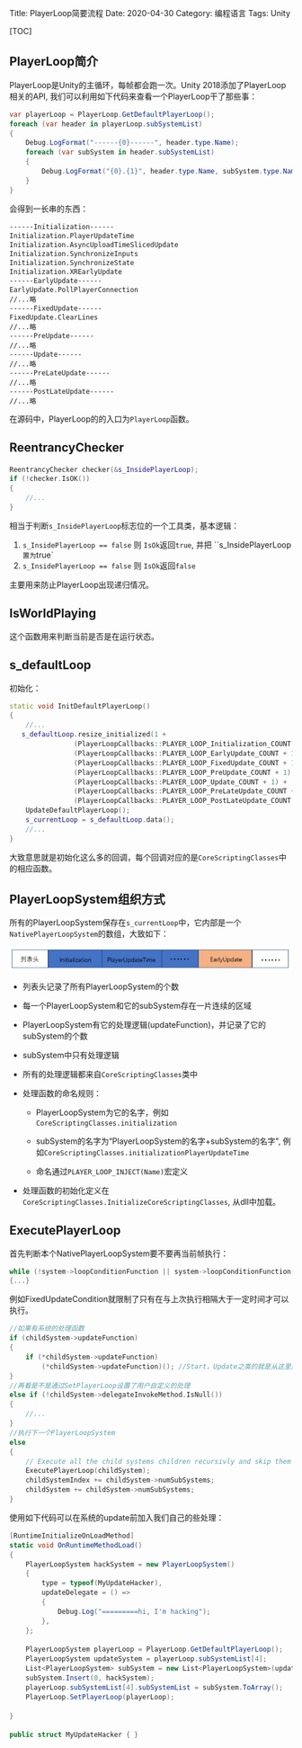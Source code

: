 Title: PlayerLoop简要流程
Date: 2020-04-30
Category: 编程语言
Tags: Unity



[TOC]

## PlayerLoop简介

PlayerLoop是Unity的主循环，每帧都会跑一次。Unity 2018添加了PlayerLoop相关的API, 我们可以利用如下代码来查看一个PlayerLoop干了那些事：

```csharp
var playerLoop = PlayerLoop.GetDefaultPlayerLoop();
foreach (var header in playerLoop.subSystemList)
{
    Debug.LogFormat("------{0}------", header.type.Name);
    foreach (var subSystem in header.subSystemList)
    {
        Debug.LogFormat("{0}.{1}", header.type.Name, subSystem.type.Name);
    }
}
```

会得到一长串的东西：

```
------Initialization------
Initialization.PlayerUpdateTime
Initialization.AsyncUploadTimeSlicedUpdate
Initialization.SynchronizeInputs
Initialization.SynchronizeState
Initialization.XREarlyUpdate
------EarlyUpdate------
EarlyUpdate.PollPlayerConnection
//...略
------FixedUpdate------
FixedUpdate.ClearLines
//...略
------PreUpdate------
//...略
------Update------
//...略
------PreLateUpdate------
//...略
------PostLateUpdate------
//...略
```

在源码中，PlayerLoop的的入口为`PlayerLoop`函数。

## ReentrancyChecker

```cpp
ReentrancyChecker checker(&s_InsidePlayerLoop);
if (!checker.IsOK())
{
	//...
}
```

相当于判断`s_InsidePlayerLoop`标志位的一个工具类，基本逻辑：

1. `s_InsidePlayerLoop == false` 则 `IsOk`返回`true`, 并把 ``s_InsidePlayerLoop `置为`true`
2. `s_InsidePlayerLoop == false` 则 `IsOk`返回`false`

主要用来防止PlayerLoop出现递归情况。

## IsWorldPlaying

这个函数用来判断当前是否是在运行状态。

## s_defaultLoop

初始化：

```cpp
static void InitDefaultPlayerLoop()
{
    //...
   s_defaultLoop.resize_initialized(1 + 
                (PlayerLoopCallbacks::PLAYER_LOOP_Initialization_COUNT + 1) +
                (PlayerLoopCallbacks::PLAYER_LOOP_EarlyUpdate_COUNT + 1) + 
                (PlayerLoopCallbacks::PLAYER_LOOP_FixedUpdate_COUNT + 1) +
                (PlayerLoopCallbacks::PLAYER_LOOP_PreUpdate_COUNT + 1) + 
                (PlayerLoopCallbacks::PLAYER_LOOP_Update_COUNT + 1) +
                (PlayerLoopCallbacks::PLAYER_LOOP_PreLateUpdate_COUNT + 1) + 
                (PlayerLoopCallbacks::PLAYER_LOOP_PostLateUpdate_COUNT + 1));
    UpdateDefaultPlayerLoop();
    s_currentLoop = s_defaultLoop.data();
    //...
}
```

大致意思就是初始化这么多的回调，每个回调对应的是`CoreScriptingClasses`中的相应函数。

## PlayerLoopSystem组织方式

所有的PlayerLoopSystem保存在`s_currentLoop`中，它内部是一个`NativePlayerLoopSystem`的数组，大致如下：

![1588249654028](./1588249654028.png)

- 列表头记录了所有PlayerLoopSystem的个数

- 每一个PlayerLoopSystem和它的subSystem存在一片连续的区域

- PlayerLoopSystem有它的处理逻辑(updateFunction)，并记录了它的subSystem的个数

- subSystem中只有处理逻辑

- 所有的处理逻辑都来自`CoreScriptingClasses`类中

- 处理函数的命名规则：

  - PlayerLoopSystem为它的名字，例如`CoreScriptingClasses.initialization`

  - subSystem的名字为“PlayerLoopSystem的名字+subSystem的名字", 例如`CoreScriptingClasses.initializationPlayerUpdateTime`

  - 命名通过`PLAYER_LOOP_INJECT(Name)`宏定义

- 处理函数的初始化定义在`CoreScriptingClasses.InitializeCoreScriptingClasses`, 从dll中加载。

  

## ExecutePlayerLoop

首先判断本个NativePlayerLoopSystem要不要再当前帧执行：

```cpp
while (!system->loopConditionFunction || system->loopConditionFunction())
{...}
```

例如FixedUpdateCondition就限制了只有在与上次执行相隔大于一定时间才可以执行。

```cpp
//如果有系统的处理函数
if (childSystem->updateFunction)
{
    if (*childSystem->updateFunction)
        (*childSystem->updateFunction)(); //Start，Update之类的就是从这里进来的
}
//再看是不是通过SetPlayerLoop设置了用户自定义的处理
else if (!childSystem->delegateInvokeMethod.IsNull())
{
    //...
}
//执行下一个PlayerLoopSystem
else
{
    // Execute all the child systems children recursivly and skip them in this loop
    ExecutePlayerLoop(childSystem);
    childSystemIndex += childSystem->numSubSystems;
    childSystem += childSystem->numSubSystems;
}
```

使用如下代码可以在系统的update前加入我们自己的些处理：

```csharp
[RuntimeInitializeOnLoadMethod]
static void OnRuntimeMethodLoad()
{
    PlayerLoopSystem hackSystem = new PlayerLoopSystem()
    {
        type = typeof(MyUpdateHacker),
        updateDelegate = () => 
        {
            Debug.Log("=========hi, I'm hacking");
        },
    };

    PlayerLoopSystem playerLoop = PlayerLoop.GetDefaultPlayerLoop();
    PlayerLoopSystem updateSystem = playerLoop.subSystemList[4];
    List<PlayerLoopSystem> subSystem = new List<PlayerLoopSystem>(updateSystem.subSystemList);
    subSystem.Insert(0, hackSystem);
    playerLoop.subSystemList[4].subSystemList = subSystem.ToArray();
    PlayerLoop.SetPlayerLoop(playerLoop);

}

public struct MyUpdateHacker { }
```

